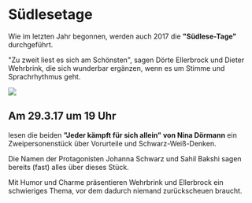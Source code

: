 # Südlesetage

Wie im letzten Jahr begonnen, werden auch 2017 die **"Südlese-Tage"**
durchgeführt.

"Zu zweit liest es sich am Schönsten", sagen Dörte Ellerbrock und Dieter
Wehrbrink, die sich wunderbar ergänzen, wenn es um Stimme und
Sprachrhythmus geht.

![](/img/_wsb_309x194_schwarz-wei$C3$9F.jpg)

## Am 29.3.17 um 19 Uhr

lesen die beiden **"Jeder kämpft für sich allein" von Nina Dörmann** ein
Zweipersonenstück über Vorurteile und Schwarz-Weiß-Denken.

Die Namen der Protagonisten Johanna Schwarz und Sahil Bakshi sagen
bereits (fast) alles über dieses Stück.

Mit Humor und Charme präsentieren Wehrbrink und Ellerbrock ein
schwieriges Thema, vor dem dadurch niemand zurückscheuen braucht.
